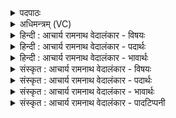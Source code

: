 <details><summary>पदपाठः</summary>

य꣡स्य꣢꣯। ते꣣। पीत्वा꣢। वृ꣣षभः꣢। वृ꣣षाय꣡ते꣢। अ꣣स्य꣢। पी꣣त्वा꣢। स्व꣣र्वि꣡दः꣢। स्वः꣣। वि꣡दः꣢꣯। सः। सु꣣प्र꣡के꣢तः। सु꣣। प्र꣡के꣢꣯तः। अ꣣भि꣢। अ꣣क्रमीत्। इ꣡षः। अ꣡च्छ꣢꣯। वा꣡ज꣢꣯म्। न। ए꣡त꣢꣯शः। ६९३।
</details>

<details><summary>अधिमन्त्रम् (VC)</summary>

- पवमानः सोमः
- गौरिवीतिः शाक्त्यः
- काकुभः प्रगाथः (विषमा ककुप्, समा सतोबृहती)
- पञ्चमः
</details>

<details><summary>हिन्दी : आचार्य रामनाथ वेदालंकार - विषयः</summary>

अगले मन्त्र में परमात्मा के शान्तिरस का विषय वर्णित है।
</details>

<details><summary>हिन्दी : आचार्य रामनाथ वेदालंकार - पदार्थः</summary>

पदार्थान्वयभाषाः -  हे पवमान सोम ! हे पवित्रतादायक रसागार परमात्मन् ! (यस्य ते) जिन आपके शान्तिरस का (पीत्वा) पान करके (वृषभः) भगवान् को भक्तिरस से सींचनेवाला उपासक (वृषायते) वर्षाकारी बादल के समान आचरण करने लगता है, अर्थात् जैसे बादल गर्मी से झुलसते हुओं पर शान्तिदायक जल बरसाता है, वैसे ही वह अशान्ति से झुलसते हुओं पर शान्तिरस बरसाता है, (अस्य) उन आपके शान्तिरस को (पीत्वा) पीकर, लोग (स्वर्विदः) मोक्षसुख के प्राप्तकर्ता हो जाते हैं। (सुप्रकेतः) उत्कृष्ट ज्ञानी (सः) वह आपका उपासक (इषः अभि) इच्छासिद्धियों की ओर (अक्रमीत्) कदम बढ़ाता चलता है, (न) जैसे (एतशः) घोड़ा (वाजम् अच्छ) संग्राम की ओर पग बढाता है ॥२॥ इस मन्त्र में ‘वृषभो वृषायते’ में मम्मट के मत से वाचकलुप्तोपमा तथा दर्पणकार के मत से धर्मलुप्तोपमा है। ‘वृष, वृषा’ में छेकानुप्रास है। उत्तरार्ध में पूर्णोपमा है ॥२॥
</details>

<details><summary>हिन्दी : आचार्य रामनाथ वेदालंकार - भावार्थः</summary>

भावार्थभाषाः -  परमेश्वर की उपासना से भगवान् का भक्त जैसे स्वयं शान्ति प्राप्त करता है,वैसे ही अन्यों के लिए भी शान्ति बरसाता है और उसके सब धर्मानुकूल मनोरथ शीघ्र ही फल जाते हैं ॥२॥
</details>

<details><summary>संस्कृत : आचार्य रामनाथ वेदालंकार - विषयः</summary>

अथ परमात्मनः शान्तिरसविषयमाह।
</details>

<details><summary>संस्कृत : आचार्य रामनाथ वेदालंकार - पदार्थः</summary>

पदार्थान्वयभाषाः -  हे पवमान सोम ! हे पावक रसागार परमात्मन् ! (यस्य ते) यस्य तव शान्तिरसम् (पीत्वा) आस्वाद्य (वृषभः) भक्तिरससेक्ता उपासकः (वृषायते) वर्षको मेघ इव आचरति। यथा मेघः घर्मतप्तानामुपरि शान्तिदायकं वारि वर्षति (तथैवासौ) अशान्तितप्तानामुपरि शान्तिरसं वर्षतीत्यर्थः। [उपमानादाचारे इत्यनुवृत्तौ ‘कर्त्तुः क्यङ् सलोपश्च’ इति वृषशब्दाद् आचारेऽर्थे क्यङ् प्रत्ययः।] (अस्य) तस्यास्य तव शान्तिरसम् (पीत्वा) आस्वाद्य जनाः (स्वर्विदः) मोक्षसुखाधिगन्तारः जायन्ते। (सुप्रकेतः२) प्रकृष्टप्रज्ञः (सः) असौ तव उपासकः (इषः) इच्छासिद्धीः (अभि) अभिलक्ष्य (अक्रमीत्) प्रयाणं कुरुते। कथमिव ? (एतशः) अश्वः। [एतशः इति अश्वनाम। निघं० २।१४।] (न) यथा (वाजम् अच्छ) संग्रामं प्रति क्रामति तथा ॥२॥ ‘वृषभो वृषायते’ इत्यत्र मम्मटमतेन वाचकलुप्तोपमा, दर्पणकारमतेन तु धर्मलुप्तोपमा। ‘वृष, वृषा’ इति छेकानुप्रासः। उत्तरार्धे पूर्णोपमा ॥२॥
</details>

<details><summary>संस्कृत : आचार्य रामनाथ वेदालंकार - भावार्थः</summary>

भावार्थभाषाः -  परमेश्वरोपासनया भगवद्भक्तो यथा स्वयं शान्तिमधिगच्छति तथाऽन्येभ्योऽपि शान्तिं वर्षति। तस्य च सर्वेऽपि धर्मानुकूलाः मनोरथाः सद्य एव फलन्ति ॥२॥
</details>

<details><summary>संस्कृत : आचार्य रामनाथ वेदालंकार - पादटिप्पनी</summary>

टिप्पणी:   १. ऋ० ९।१०८।२ २. सुप्रकेतः सुगृहः—इति वि०।
</details>